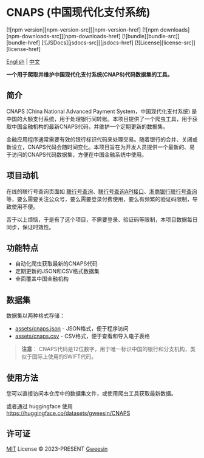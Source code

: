 # CNAPS (中国现代化支付系统)

[![npm version][npm-version-src]][npm-version-href]
[![npm downloads][npm-downloads-src]][npm-downloads-href]
[![bundle][bundle-src]][bundle-href]
[![JSDocs][jsdocs-src]][jsdocs-href]
[![License][license-src]][license-href]

[English](./README.md) | [中文](./README.zh-CN.md)

**一个用于爬取并维护中国现代化支付系统(CNAPS)代码数据集的工具。**

## 简介

CNAPS (China National Advanced Payment System，中国现代化支付系统) 是中国的大额支付系统，用于处理银行间转账。本项目提供了一个爬虫工具，用于获取中国金融机构的最新CNAPS代码，并维护一个定期更新的数据集。

金融应用程序通常需要有效的银行标识代码来处理交易。随着银行的合并、关闭或新设立，CNAPS代码会随时间变化。本项目旨在为开发人员提供一个最新的、易于访问的CNAPS代码数据集，方便在中国金融系统中使用。

## 项目动机

在线的联行号查询页面如 [联行号查询](https://www.lianhanghao.com/)、[联行号查询API接口](https://www.cwjyz.com.cn/bank/api_intro.html)、[浙商银行联行号查询](https://corbank.czbank.com/CORPORBANK/query_unionBank_index.jsp)等，要么需要关注公众号，要么需要登录付费使用，要么有频繁的验证码限制，导致使用不便。

苦于以上烦恼，于是有了这个项目，不需要登录、验证码等限制，本项目数据每日同步，保证时效性。

## 功能特点

- 自动化爬虫获取最新的CNAPS代码
- 定期更新的JSON和CSV格式数据集
- 全面覆盖中国金融机构

## 数据集

数据集以两种格式存储：
- [assets/cnaps.json](packages/core/assets/cnaps.json) - JSON格式，便于程序访问
- [assets/cnaps.csv](packages/core/assets/cnaps.csv) - CSV格式，便于查看和导入电子表格

> **注意**：
> CNAPS代码是12位数字，用于唯一标识中国的银行和分支机构，类似于国际上使用的SWIFT代码。

## 使用方法

您可以直接访问本仓库中的数据集文件，或使用爬虫工具获取最新数据。

或者通过 huggingface 使用 https://huggingface.co/datasets/gweesin/CNAPS

## 许可证

[MIT](./LICENSE) License © 2023-PRESENT [Gweesin](https://github.com/gweesin)
